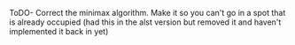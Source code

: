 ToDO- Correct the minimax algorithm. Make it so you can't go in a spot that is already occupied (had this in the alst version but removed it and haven't implemented it back in yet)

